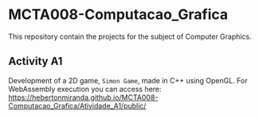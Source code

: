 # MCTA008-Computacao_Grafica
This repository contain the projects for the subject of Computer Graphics.

## Activity A1
Development of a 2D game, `Simon Game`, made in C++ using OpenGL.
For WebAssembly execution you can access here: https://hebertonmiranda.github.io/MCTA008-Computacao_Grafica/Atividade_A1/public/
